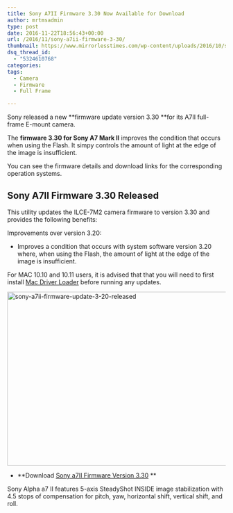 ```yaml
---
title: Sony A7II Firmware 3.30 Now Available for Download
author: mrtmsadmin
type: post
date: 2016-11-22T18:56:43+00:00
url: /2016/11/sony-a7ii-firmware-3-30/
thumbnail: https://www.mirrorlesstimes.com/wp-content/uploads/2016/10/sony-a7ii-firmware-3-20.jpg
dsq_thread_id:
  - "5324610768"
categories:
tags:
  - Camera
  - Firmware
  - Full Frame

---
```

Sony released a new **firmware update version 3.30 **for its A7II full-frame E-mount camera.

The **firmware 3.30 for Sony A7 Mark II** improves the condition that occurs when using the <span class="focus">Flash. It simpy controls</span> the amount of light at the edge of the image is insufficient.

You can see the firmware details and download links for the corresponding operation systems.<!--more-->

## Sony A7II Firmware 3.30 Released

  
This utility updates the ILCE-7M2 camera firmware to version 3.30 and provides the following benefits:

<span class="focus">Improvements over version 3.20:</span>

  * Improves a condition that occurs with system software version 3.20 where, when using the <span class="focus">Flash</span>, the amount of light at the edge of the image is insufficient.

For MAC 10.10 and 10.11 users, it is advised that that you will need to first install <a href="http://esupport.sony.com/US/p/swu-download.pl?mdl=ILCE7&upd_id=10143&os_group_id=3" target="_blank">Mac Driver Loader</a> before running any updates.

[<img class="aligncenter size-full wp-image-635" src="https://i1.wp.com/www.mirrorlesstimes.com/wp-content/uploads/2016/10/sony-a7ii-firmware-update-3-20-released.png?resize=600%2C400&#038;ssl=1" alt="sony-a7ii-firmware-update-3-20-released" width="600" height="400" srcset="https://i1.wp.com/www.mirrorlesstimes.com/wp-content/uploads/2016/10/sony-a7ii-firmware-update-3-20-released.png?w=900&ssl=1 900w, https://i1.wp.com/www.mirrorlesstimes.com/wp-content/uploads/2016/10/sony-a7ii-firmware-update-3-20-released.png?resize=300%2C200&ssl=1 300w, https://i1.wp.com/www.mirrorlesstimes.com/wp-content/uploads/2016/10/sony-a7ii-firmware-update-3-20-released.png?resize=768%2C512&ssl=1 768w" sizes="(max-width: 600px) 100vw, 600px" data-recalc-dims="1" />][1]

  * **Download <a title="" href="https://esupport.sony.com/US/p/model-home.pl?mdl=ILCE7M2&LOC=3#/downloadTab" target="_blank" rel="external nofollow">Sony a7II Firmware Version 3.30</a> **

Sony Alpha a7 II features 5-axis SteadyShot INSIDE image stabilization with 4.5 stops of compensation for pitch, yaw, horizontal shift, vertical shift, and roll.

 [1]: https://i1.wp.com/www.mirrorlesstimes.com/wp-content/uploads/2016/10/sony-a7ii-firmware-update-3-20-released.png?ssl=1